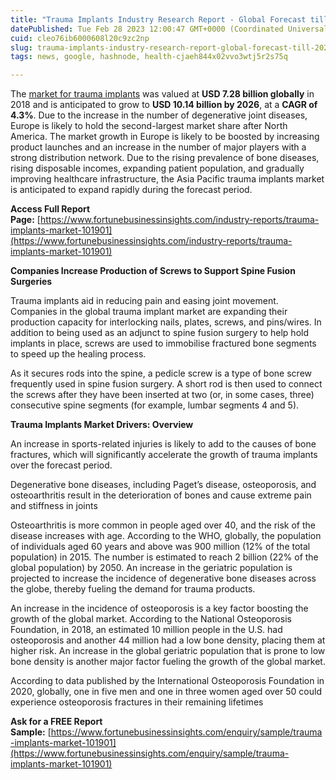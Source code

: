 ```yaml
---
title: "Trauma Implants Industry Research Report - Global Forecast till 2026"
datePublished: Tue Feb 28 2023 12:00:47 GMT+0000 (Coordinated Universal Time)
cuid: cleo76ib6000608l20c9zc2np
slug: trauma-implants-industry-research-report-global-forecast-till-2026
tags: news, google, hashnode, health-cjaeh844x02vvo3wtj5r2s75q

---
```


The [market for trauma implants](https://www.fortunebusinessinsights.com/industry-reports/trauma-implants-market-101901) was valued at **USD 7.28 billion globally** in 2018 and is anticipated to grow to **USD 10.14 billion by 2026**, at a **CAGR of 4.3%**. Due to the increase in the number of degenerative joint diseases, Europe is likely to hold the second-largest market share after North America. The market growth in Europe is likely to be boosted by increasing product launches and an increase in the number of major players with a strong distribution network. Due to the rising prevalence of bone diseases, rising disposable incomes, expanding patient population, and gradually improving healthcare infrastructure, the Asia Pacific trauma implants market is anticipated to expand rapidly during the forecast period.

**Access Full Report Page:** [https://www.fortunebusinessinsights.com/industry-reports/trauma-implants-market-101901](https://www.fortunebusinessinsights.com/industry-reports/trauma-implants-market-101901)

**Companies Increase Production of Screws to Support Spine Fusion Surgeries**

Trauma implants aid in reducing pain and easing joint movement. Companies in the global trauma implant market are expanding their production capacity for interlocking nails, plates, screws, and pins/wires. In addition to being used as an adjunct to spine fusion surgery to help hold implants in place, screws are used to immobilise fractured bone segments to speed up the healing process.

As it secures rods into the spine, a pedicle screw is a type of bone screw frequently used in spine fusion surgery. A short rod is then used to connect the screws after they have been inserted at two (or, in some cases, three) consecutive spine segments (for example, lumbar segments 4 and 5).

**Trauma Implants Market Drivers: Overview**

An increase in sports-related injuries is likely to add to the causes of bone fractures, which will significantly accelerate the growth of trauma implants over the forecast period.

Degenerative bone diseases, including Paget’s disease, osteoporosis, and osteoarthritis result in the deterioration of bones and cause extreme pain and stiffness in joints

Osteoarthritis is more common in people aged over 40, and the risk of the disease increases with age. According to the WHO, globally, the population of individuals aged 60 years and above was 900 million (12% of the total population) in 2015. The number is estimated to reach 2 billion (22% of the global population) by 2050. An increase in the geriatric population is projected to increase the incidence of degenerative bone diseases across the globe, thereby fueling the demand for trauma products.

An increase in the incidence of osteoporosis is a key factor boosting the growth of the global market. According to the National Osteoporosis Foundation, in 2018, an estimated 10 million people in the U.S. had osteoporosis and another 44 million had a low bone density, placing them at higher risk. An increase in the global geriatric population that is prone to low bone density is another major factor fueling the growth of the global market.

According to data published by the International Osteoporosis Foundation in 2020, globally, one in five men and one in three women aged over 50 could experience osteoporosis fractures in their remaining lifetimes

**Ask for a FREE Report Sample:** [https://www.fortunebusinessinsights.com/enquiry/sample/trauma-implants-market-101901](https://www.fortunebusinessinsights.com/enquiry/sample/trauma-implants-market-101901)